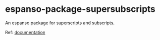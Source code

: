 # espanso-package-supersubscripts

An espanso package for superscripts and subscripts.

Ref: [documentation](https://espanso.org/docs/)
